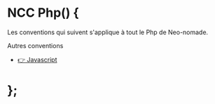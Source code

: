 # NCC Php() {

  Les conventions qui suivent s'applique à tout le Php de Neo-nomade.

  Autres conventions
  - [:point_right: Javascript](../javascript/)

# };